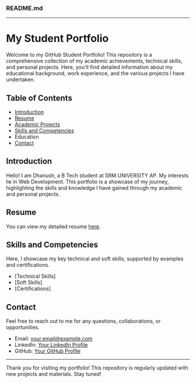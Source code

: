 ### README.md

---

# My Student Portfolio

Welcome to my GitHub Student Portfolio! This repository is a comprehensive collection of my academic achievements, technical skills, and personal projects. Here, you'll find detailed information about my educational background, work experience, and the various projects I have undertaken.

## Table of Contents

- [Introduction](#introduction)
- [Resume](#resume)
- [Academic Projects](#academic-projects)
- [Skills and Competencies](#skills-and-competencies)
- Education
- [Contact](#contact)

## Introduction

Hello! I am Dhanush, a B Tech student at SRM UNIVERSITY AP. My interests lie in Web Development. This portfolio is a showcase of my journey, highlighting the skills and knowledge I have gained through my academic and personal projects.


## Resume

You can view my detailed resume [here](resume.pdf).

## Skills and Competencies

Here, I showcase my key technical and soft skills, supported by examples and certifications.

- [Technical Skills]
- [Soft Skills]
- [Certifications]

## Contact

Feel free to reach out to me for any questions, collaborations, or opportunities.

- Email: [your.email@example.com](mailto:dhanushnamala30@gmail.com)
- LinkedIn: [Your LinkedIn Profile](https://www.linkedin.com/in/dhanushnamala)
- GitHub: [Your GitHub Profile](https://github.com/dhanushnamala)

---

Thank you for visiting my portfolio! This repository is regularly updated with new projects and materials. Stay tuned!
